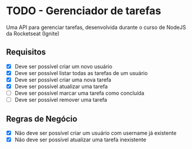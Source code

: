 # TODO - Gerenciador de tarefas

Uma API para gerenciar tarefas, desenvolvida durante o curso de NodeJS da Rocketseat (Ignite)

## Requisitos

- [x] Deve ser possível criar um novo usuário
- [x] Deve ser possível listar todas as tarefas de um usuário
- [x] Deve ser possível criar uma nova tarefa
- [x] Deve ser possível atualizar uma tarefa
- [ ] Deve ser possível marcar uma tarefa como concluída
- [ ] Deve ser possível remover uma tarefa

## Regras de Negócio

- [x] Não deve ser possível criar um usuário com username já existente
- [x] Não deve ser possível atualizar uma tarefa inexistente
